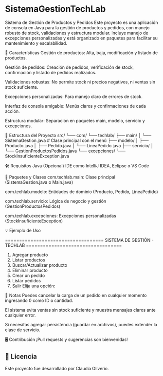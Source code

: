 # SistemaGestionTechLab
Sistema de Gestión de Productos y Pedidos
Este proyecto es una aplicación de consola en Java para la gestión de productos y pedidos, con manejo robusto de stock, validaciones y estructura modular.
Incluye manejo de excepciones personalizadas y está organizado en paquetes para facilitar su mantenimiento y escalabilidad.

🚀 Características
Gestión de productos: Alta, baja, modificación y listado de productos.

Gestión de pedidos: Creación de pedidos, verificación de stock, confirmación y listado de pedidos realizados.

Validaciones robustas: No permite stock ni precios negativos, ni ventas sin stock suficiente.

Excepciones personalizadas: Para manejo claro de errores de stock.

Interfaz de consola amigable: Menús claros y confirmaciones de cada acción.

Estructura modular: Separación en paquetes main, modelo, servicio y excepciones.

📁 Estructura del Proyecto
src/
└── com/
└── techlab/
├── main/
│   └── SistemaGestion.java         # Clase principal con el menú
├── modelo/
│   ├── Producto.java
│   ├── Pedido.java
│   └── LineaPedido.java
├── servicio/
│   └── GestionProductosPedidos.java
└── excepciones/
└── StockInsuficienteException.java

🛠️ Requisitos
Java
(Opcional) IDE como IntelliJ IDEA, Eclipse o VS Code

🧩 Paquetes y Clases
com.techlab.main: Clase principal (SistemaGestion.java o Main.java)

com.techlab.modelo: Entidades de dominio (Producto, Pedido, LineaPedido)

com.techlab.servicio: Lógica de negocio y gestión (GestionProductosPedidos)

com.techlab.excepciones: Excepciones personalizadas (StockInsuficienteException)

💡 Ejemplo de Uso

=================================== SISTEMA DE GESTIÓN - TECHLAB ==================================
1) Agregar producto
2) Listar productos
3) Buscar/Actualizar producto
4) Eliminar producto
5) Crear un pedido
6) Listar pedidos
7) Salir
   Elija una opción:

📝 Notas
Puedes cancelar la carga de un pedido en cualquier momento ingresando 0 como ID o cantidad.

El sistema evita ventas sin stock suficiente y muestra mensajes claros ante cualquier error.

Si necesitas agregar persistencia (guardar en archivos), puedes extender la clase de servicio.

🖥️ Contribución
¡Pull requests y sugerencias son bienvenidas!

## 📄 Licencia

Este proyecto fue desarrollado por Claudia Oliverio.  


